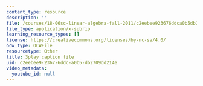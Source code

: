 ```yaml
---
content_type: resource
description: ''
file: /courses/18-06sc-linear-algebra-fall-2011/c2eebee923676ddca0b5db2709dd214e_S8DQZjE4V8U.srt
file_type: application/x-subrip
learning_resource_types: []
license: https://creativecommons.org/licenses/by-nc-sa/4.0/
ocw_type: OCWFile
resourcetype: Other
title: 3play caption file
uid: c2eebee9-2367-6ddc-a0b5-db2709dd214e
video_metadata:
  youtube_id: null
---
```

